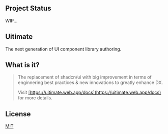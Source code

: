 ## Project Status
WIP...

## Uitimate
The next generation of UI component library authoring.

## What is it?
> The replacement of shadcn/ui with big improvement in terms of enginnering best practices & new innovations to greatly enhance DX.
>
> Visit <u>[https://uitimate.web.app/docs](https://uitimate.web.app/docs)</u> for more details.

## License
[MIT](https://github.com/its-tim-lee/uitimate/blob/main/LICENSE.md)


